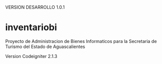 VERSION DESARROLLO
1.0.1
# inventariobi
Proyecto de Administracion de Bienes Informaticos para la Secretaria de Turismo del Estado de Aguascalientes

Version Codeigniter 2.1.3
